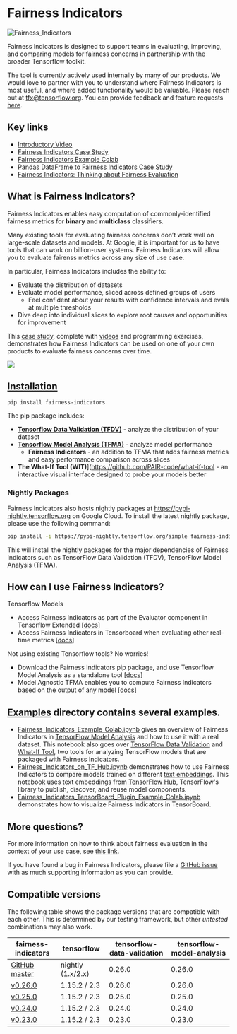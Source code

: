 # Fairness Indicators

![Fairness_Indicators](https://raw.githubusercontent.com/tensorflow/fairness-indicators/master/fairness_indicators/images/fairnessIndicators.png)

Fairness Indicators is designed to support teams in evaluating, improving, and comparing models for fairness concerns in partnership with the broader Tensorflow toolkit.

The tool is currently actively used internally by many of our products. We would love to partner with you to understand where Fairness Indicators is most useful, and where added functionality would be valuable. Please reach out at tfx@tensorflow.org. You can provide feedback and feature requests [here](https://github.com/tensorflow/fairness-indicators/issues/new/choose).

## Key links
* [Introductory Video](https://www.youtube.com/watch?v=pHT-ImFXPQo)
* [Fairness Indicators Case Study](https://developers.google.com/machine-learning/practica/fairness-indicators?utm_source=github&utm_medium=github&utm_campaign=fi-practicum&utm_term=&utm_content=repo-body)
* [Fairness Indicators Example Colab](https://colab.research.google.com/github/tensorflow/fairness-indicators/blob/master/g3doc/tutorials/Fairness_Indicators_Example_Colab.ipynb)
* [Pandas DataFrame to Fairness Indicators Case Study](https://colab.research.google.com/github/tensorflow/fairness-indicators/blob/master/g3doc/tutorials/Fairness_Indicators_Pandas_Case_Study.ipynb)
* [Fairness Indicators: Thinking about Fairness Evaluation](https://github.com/tensorflow/fairness-indicators/blob/master/g3doc/guide/guidance.md)

## What is Fairness Indicators?
Fairness Indicators enables easy computation of commonly-identified fairness metrics for **binary** and **multiclass** classifiers.

Many existing tools for evaluating fairness concerns don’t work well on large-scale datasets and models. At Google, it is important for us to have tools that can work on billion-user systems. Fairness Indicators will allow you to evaluate fairenss metrics across any size of use case.

In particular, Fairness Indicators includes the ability to:

* Evaluate the distribution of datasets
* Evaluate model performance, sliced across defined groups of users
  * Feel confident about your results with confidence intervals and evals at multiple thresholds
* Dive deep into individual slices to explore root causes and opportunities for improvement

This [case study](https://developers.google.com/machine-learning/practica/fairness-indicators?utm_source=github&utm_medium=github&utm_campaign=fi-practicum&utm_term=&utm_content=repo-body), complete with [videos](https://www.youtube.com/watch?v=pHT-ImFXPQo) and programming exercises, demonstrates how Fairness Indicators can be used on one of your own products to evaluate fairness concerns over time.

[![](http://img.youtube.com/vi/pHT-ImFXPQo/0.jpg)](http://www.youtube.com/watch?v=pHT-ImFXPQo "")

## [Installation](https://pypi.org/project/fairness-indicators/)

`pip install fairness-indicators`

The pip package includes:

* [**Tensorflow Data Validation (TFDV)**](https://github.com/tensorflow/data-validation) - analyze the distribution of your dataset
* [**Tensorflow Model Analysis (TFMA)**](https://github.com/tensorflow/model-analysis) - analyze model performance
  * **Fairness Indicators** - an addition to TFMA that adds fairness metrics and easy performance comparison across slices
* **The What-If Tool (WIT)**](https://github.com/PAIR-code/what-if-tool - an interactive visual interface designed to probe your models better

### Nightly Packages

Fairness Indicators also hosts nightly packages at
https://pypi-nightly.tensorflow.org on Google Cloud. To install the latest
nightly package, please use the following command:

```bash
pip install -i https://pypi-nightly.tensorflow.org/simple fairness-indicators
```

This will install the nightly packages for the major dependencies of Fairness
Indicators such as TensorFlow Data Validation (TFDV), TensorFlow Model Analysis
(TFMA).

## How can I use Fairness Indicators?
Tensorflow Models

* Access Fairness Indicators as part of the Evaluator component in Tensorflow Extended \[[docs](https://www.tensorflow.org/tfx/guide/evaluator)]
* Access Fairness Indicators in Tensorboard when evaluating other real-time metrics \[[docs](https://github.com/tensorflow/tensorboard/blob/master/docs/fairness-indicators.md)]

Not using existing Tensorflow tools? No worries!

* Download the Fairness Indicators pip package, and use Tensorflow Model Analysis as a standalone tool \[[docs](https://www.tensorflow.org/tfx/guide/fairness_indicators)]
* Model Agnostic TFMA enables you to compute Fairness Indicators based on the output of any model \[[docs](https://www.tensorflow.org/tfx/guide/fairness_indicators)]

## [Examples](https://github.com/tensorflow/fairness-indicators/tree/master/g3doc/tutorials) directory contains several examples.

* [Fairness_Indicators_Example_Colab.ipynb](https://github.com/tensorflow/fairness-indicators/blob/master/g3doc/tutorials/Fairness_Indicators_Example_Colab.ipynb) gives an overview of Fairness Indicators in [TensorFlow Model Analysis](https://www.tensorflow.org/tfx/guide/tfma) and how to use it with a real dataset. This notebook also goes over [TensorFlow Data Validation](https://www.tensorflow.org/tfx/data_validation/get_started) and [What-If Tool](https://pair-code.github.io/what-if-tool/), two tools for analyzing TensorFlow models that are packaged with Fairness Indicators.
* [Fairness_Indicators_on_TF_Hub.ipynb](https://github.com/tensorflow/fairness-indicators/blob/master/g3doc/tutorials/Fairness_Indicators_on_TF_Hub_Text_Embeddings.ipynb) demonstrates how to use Fairness Indicators to compare models trained on different [text embeddings](https://en.wikipedia.org/wiki/Word_embedding). This notebook uses text embeddings from [TensorFlow Hub](https://www.tensorflow.org/hub), TensorFlow's library to publish, discover, and reuse model components.
* [Fairness_Indicators_TensorBoard_Plugin_Example_Colab.ipynb](https://github.com/tensorflow/fairness-indicators/blob/master/g3doc/tutorials/Fairness_Indicators_TensorBoard_Plugin_Example_Colab.ipynb)
demonstrates how to visualize Fairness Indicators in TensorBoard.

## More questions?
For more information on how to think about fairness evaluation in the context of your use case, see [this link](https://github.com/tensorflow/fairness-indicators/blob/master/g3doc/guide/guidance.md).

If you have found a bug in Fairness Indicators, please file a [GitHub issue](https://github.com/tensorflow/fairness-indicators/issues/new/choose) with as much supporting information as you can provide.

## Compatible versions

The following table shows the  package versions that are
compatible with each other. This is determined by our testing framework, but
other *untested* combinations may also work.

|fairness-indicators                                                                        | tensorflow         | tensorflow-data-validation | tensorflow-model-analysis |
|-------------------------------------------------------------------------------------------|--------------------|----------------------------|---------------------------|
|[GitHub master](https://github.com/tensorflow/fairness-indicators/blob/master/RELEASE.md)  | nightly (1.x/2.x)  | 0.26.0                     | 0.26.0                    |
|[v0.26.0](https://github.com/tensorflow/fairness-indicators/blob/v0.26.0/RELEASE.md)       | 1.15.2 / 2.3       | 0.26.0                     | 0.26.0                    |
|[v0.25.0](https://github.com/tensorflow/fairness-indicators/blob/v0.25.0/RELEASE.md)       | 1.15.2 / 2.3       | 0.25.0                     | 0.25.0                    |
|[v0.24.0](https://github.com/tensorflow/fairness-indicators/blob/v0.24.0/RELEASE.md)       | 1.15.2 / 2.3       | 0.24.0                     | 0.24.0                    |
|[v0.23.0](https://github.com/tensorflow/fairness-indicators/blob/v0.23.0/RELEASE.md)       | 1.15.2 / 2.3       | 0.23.0                     | 0.23.0                    |
